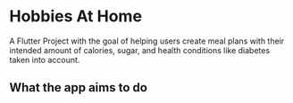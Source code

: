 # Hobbies At Home

A Flutter Project with the goal of helping users create meal plans with their intended amount of calories, sugar, and health conditions like diabetes taken into account. 

## What the app aims to do

